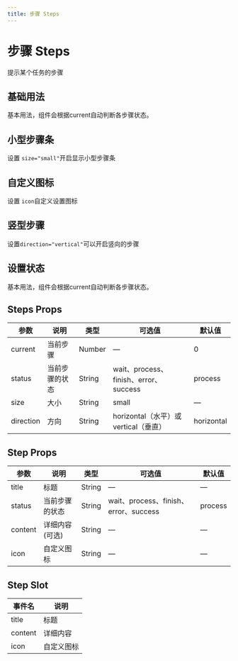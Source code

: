 ```yaml
---
title: 步骤 Steps
---
```


<b-back-top></b-back-top>

# 步骤 Steps

提示某个任务的步骤

## 基础用法

基本用法，组件会根据current自动判断各步骤状态。

<preview path="./demo/Steps/Basic.vue"></preview>

## 小型步骤条

设置 `size="small"`开启显示小型步骤条

<preview path="./demo/Steps/Small.vue"></preview>

## 自定义图标

设置 `icon`自定义设置图标

<preview path="./demo/Steps/Icon.vue"></preview>

## 竖型步骤

设置`direction="vertical"`可以开启竖向的步骤

<preview path="./demo/Steps/Vertical.vue"></preview>

## 设置状态

基本用法，组件会根据current自动判断各步骤状态。

<preview path="./demo/Steps/Status.vue"></preview>

## Steps Props

| 参数      | 说明           | 类型   | 可选值                                | 默认值     |
| --------- | -------------- | ------ | ------------------------------------- | ---------- |
| current   | 当前步骤       | Number | —                                     | 0          |
| status    | 当前步骤的状态 | String | wait、process、finish、error、success | process    |
| size      | 大小           | String | small                                 | —          |
| direction | 方向           | String | horizontal（水平）或vertical（垂直）  | horizontal |

## Step Props

| 参数    | 说明           | 类型   | 可选值                                | 默认值  |
| ------- | -------------- | ------ | ------------------------------------- | ------- |
| title   | 标题           | String | —                                     | —       |
| status  | 当前步骤的状态 | String | wait、process、finish、error、success | process |
| content | 详细内容(可选) | String | —                                     | —       |
| icon    | 自定义图标     | String | —                                     | —       |

## Step Slot

| 事件名  | 说明       |
| ------- | ---------- |
| title   | 标题       |
| content | 详细内容   |
| icon    | 自定义图标 |
